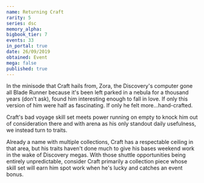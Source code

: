 ```yaml
---
name: Returning Craft
rarity: 5
series: dsc
memory_alpha:
bigbook_tier: 7
events: 33
in_portal: true
date: 26/09/2019
obtained: Event
mega: false
published: true
---
```


In the minisode that Craft hails from, Zora, the Discovery's computer gone all Blade Runner because it's been left parked in a nebula for a thousand years (don't ask), found him interesting enough to fall in love. If only this version of him were half as fascinating. If only he felt more...hand-crafted.

Craft's bad voyage skill set meets power running on empty to knock him out of consideration there and with arena as his only standout daily usefulness, we instead turn to traits. 

Already a name with multiple collections, Craft has a respectable ceiling in that area, but his traits haven't done much to give his bases weekend work in the wake of Discovery megas. With those shuttle opportunities being entirely unpredictable, consider Craft primarily a collection piece whose skill set will earn him spot work when he's lucky and catches an event bonus.
